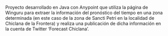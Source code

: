 Proyecto desarrollado en Java con Anypoint que utiliza la página de Winguru para extraer la información del pronóstico del tiempo en una zona determinada (en este caso de la zona de Sancti Petri en la localidad de Chiclana de la Frontera) y realiza una publicación de dicha información en la cuenta de Twitter ‘Forecast Chiclana’.
